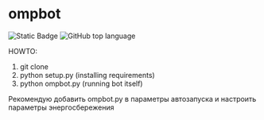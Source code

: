 # ompbot
![Static Badge](https://img.shields.io/badge/EnderDissa-ompbot-ompbot)
![GitHub top language](https://img.shields.io/github/languages/top/EnderDissa/ompbot)


HOWTO:
1) git clone
2) python setup.py (installing requirements)
3) python ompbot.py (running bot itself)

Рекомендую добавить ompbot.py в параметры автозапуска и настроить параметры энергосбережения
